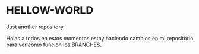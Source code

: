 # HELLOW-WORLD
Just another repository

Holas a todos en estos momentos estoy haciendo cambios en mi repositorio para ver como funcion los BRANCHES.
